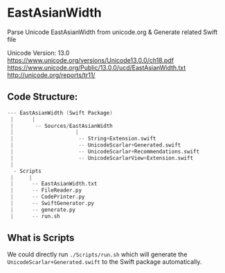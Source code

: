 # EastAsianWidth
Parse Unicode EastAsianWidth from unicode.org & Generate related Swift file

Unicode Version: 13.0
https://www.unicode.org/versions/Unicode13.0.0/ch18.pdf
https://www.unicode.org/Public/13.0.0/ucd/EastAsianWidth.txt
http://unicode.org/reports/tr11/

## Code Structure:

```s
--- EastAsianWidth (Swift Package)
 |      |
 |       -- Sources/EastAsianWidth
 |                    |
 |                     -- String+Extension.swift
 |                     -- UnicodeScarlar+Generated.swift
 |                     -- UnicodeScarlar+Recommendations.swift
 |                     -- UnicodeScarlarView+Extension.swift
 |
  - Scripts
 |     |
 |      -- EastAsianWidth.txt 
 |      -- FileReader.py
 |      -- CodePrinter.py
 |      -- SwiftGenerator.py
 |      -- generate.py
 |      -- run.sh
```

## What is Scripts

We could directly run `./Scripts/run.sh` which will generate the `UnicodeScarlar+Generated.swift` to the Swift package automatically.
